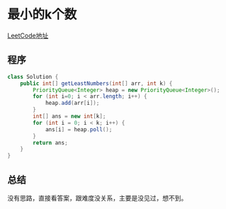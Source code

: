 # 最小的k个数
[LeetCode地址](https://leetcode-cn.com/problems/zui-xiao-de-kge-shu-lcof)

## 程序
```java
class Solution {
    public int[] getLeastNumbers(int[] arr, int k) {
        PriorityQueue<Integer> heap = new PriorityQueue<Integer>();
        for (int i=0; i < arr.length; i++) {
            heap.add(arr[i]);
        }
        int[] ans = new int[k];
        for (int i = 0; i < k; i++) {
            ans[i] = heap.poll();
        }
        return ans;
    }
}
```
## 总结
没有思路，直接看答案，跟难度没关系，主要是没见过，想不到。
